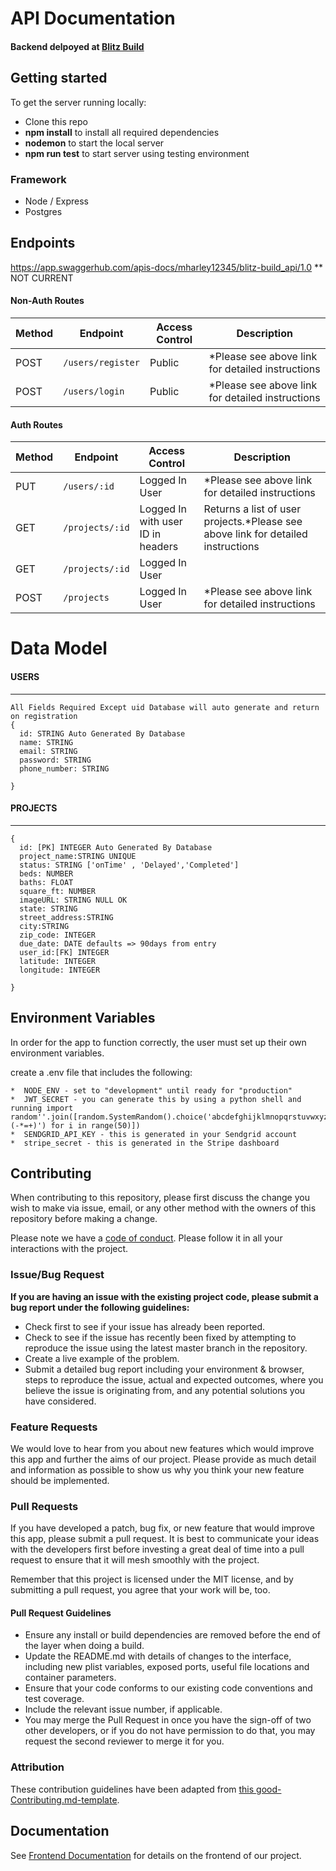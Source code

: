 # API Documentation

####  Backend delpoyed at [Blitz Build](https://staging-blitz-build.herokuapp.com/) <br>

##  Getting started

To get the server running locally:



- Clone this repo
- **npm install** to install all required dependencies
- **nodemon** to start the local server
- **npm run test** to start server using testing environment

### Framework 



-    Node / Express
-    Postgres


## Endpoints

https://app.swaggerhub.com/apis-docs/mharley12345/blitz-build_api/1.0  ** NOT CURRENT

#### Non-Auth Routes

| Method | Endpoint                | Access Control | Description                                  |
| ------ | ----------------------- | -------------- | -------------------------------------------- |
| POST   | `/users/register`                   | Public     | *Please see above link for detailed instructions |
| POST | `/users/login`|Public|*Please see above link for detailed instructions |



#### Auth Routes

| Method | Endpoint                | Access Control      | Description                                        |
| ------ | ----------------------- | ------------------- | -------------------------------------------------- |
| PUT    | `/users/:id` |Logged In User | *Please see above link for detailed instructions |
| GET    | `/projects/:id`        |   Logged In with user ID in headers            | Returns a list of user projects.*Please see above link for detailed instructions   
| GET| `/projects/:id` |Logged In User|            |Returns a single project|
|POST | `/projects`|Logged In User|*Please see above link for detailed instructions |



# Data Model



####  USERS

---

```
All Fields Required Except uid Database will auto generate and return on registration
{
  id: STRING Auto Generated By Database
  name: STRING
  email: STRING
  password: STRING
  phone_number: STRING
 
}
```

#### PROJECTS

---

```
{
  id: [PK] INTEGER Auto Generated By Database
  project_name:STRING UNIQUE
  status: STRING ['onTime' , 'Delayed','Completed']
  beds: NUMBER
  baths: FLOAT
  square_ft: NUMBER
  imageURL: STRING NULL OK
  state: STRING
  street_address:STRING
  city:STRING
  zip_code: INTEGER
  due_date: DATE defaults => 90days from entry
  user_id:[FK] INTEGER
  latitude: INTEGER
  longitude: INTEGER 
 
}
```


##  Environment Variables

In order for the app to function correctly, the user must set up their own environment variables.

create a .env file that includes the following:


    
   
    *  NODE_ENV - set to "development" until ready for "production"
    *  JWT_SECRET - you can generate this by using a python shell and running import random''.join([random.SystemRandom().choice('abcdefghijklmnopqrstuvwxyz0123456789!@#\$%^&amp;*(-*=+)') for i in range(50)])
    *  SENDGRID_API_KEY - this is generated in your Sendgrid account
    *  stripe_secret - this is generated in the Stripe dashboard
    
## Contributing

When contributing to this repository, please first discuss the change you wish to make via issue, email, or any other method with the owners of this repository before making a change.

Please note we have a [code of conduct](./code_of_conduct.md). Please follow it in all your interactions with the project.

### Issue/Bug Request

 **If you are having an issue with the existing project code, please submit a bug report under the following guidelines:**
 - Check first to see if your issue has already been reported.
 - Check to see if the issue has recently been fixed by attempting to reproduce the issue using the latest master branch in the repository.
 - Create a live example of the problem.
 - Submit a detailed bug report including your environment & browser, steps to reproduce the issue, actual and expected outcomes,  where you believe the issue is originating from, and any potential solutions you have considered.

### Feature Requests

We would love to hear from you about new features which would improve this app and further the aims of our project. Please provide as much detail and information as possible to show us why you think your new feature should be implemented.

### Pull Requests

If you have developed a patch, bug fix, or new feature that would improve this app, please submit a pull request. It is best to communicate your ideas with the developers first before investing a great deal of time into a pull request to ensure that it will mesh smoothly with the project.

Remember that this project is licensed under the MIT license, and by submitting a pull request, you agree that your work will be, too.

#### Pull Request Guidelines

- Ensure any install or build dependencies are removed before the end of the layer when doing a build.
- Update the README.md with details of changes to the interface, including new plist variables, exposed ports, useful file locations and container parameters.
- Ensure that your code conforms to our existing code conventions and test coverage.
- Include the relevant issue number, if applicable.
- You may merge the Pull Request in once you have the sign-off of two other developers, or if you do not have permission to do that, you may request the second reviewer to merge it for you.

### Attribution

These contribution guidelines have been adapted from [this good-Contributing.md-template](https://gist.github.com/PurpleBooth/b24679402957c63ec426).

## Documentation

See [Frontend Documentation](https://github.com/Lambda-School-Labs/blitz-build-fe/blob/master/README.md) for details on the frontend of our project.

